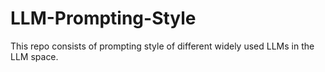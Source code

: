 # LLM-Prompting-Style
This repo consists of prompting style of different widely used LLMs in the LLM space.
